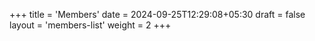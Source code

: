 +++
title = 'Members'
date = 2024-09-25T12:29:08+05:30
draft = false
layout = 'members-list'
weight = 2
+++
